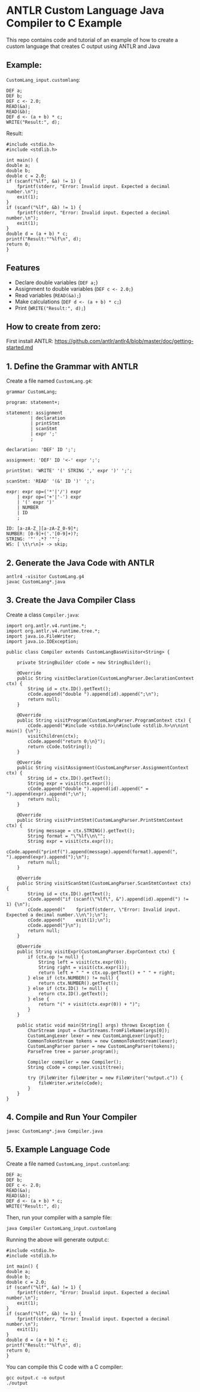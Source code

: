 
# ANTLR Custom Language Java Compiler to C Example

This repo contains code and tutorial of an example of how to create a custom language that creates C output using ANTLR and Java

## Example:

`CustomLang_input.customlang`:
```
DEF a;
DEF b;
DEF c <- 2.0;
READ(&a);
READ(&b);
DEF d <- (a + b) * c;
WRITE("Result:", d);
```

Result:
```
#include <stdio.h>
#include <stdlib.h>

int main() {
double a;
double b;
double c = 2.0;
if (scanf("%lf", &a) != 1) {
    fprintf(stderr, "Error: Invalid input. Expected a decimal number.\n");
    exit(1);
}
if (scanf("%lf", &b) != 1) {
    fprintf(stderr, "Error: Invalid input. Expected a decimal number.\n");
    exit(1);
}
double d = (a + b) * c;
printf("Result:""%lf\n", d);
return 0;
}
```

## Features

- Declare double variables (`DEF a;`)
- Assignment to double variables (`DEF c <- 2.0;`)
- Read variables (`READ(&a);`)
- Make calculations (`DEF d <- (a + b) * c;`)
- Print (`WRITE("Result:", d);`)


## How to create from zero:

First install ANTLR:
https://github.com/antlr/antlr4/blob/master/doc/getting-started.md


## 1. Define the Grammar with ANTLR

Create a file named `CustomLang.g4`:
```
grammar CustomLang;

program: statement+;

statement: assignment
         | declaration
         | printStmt
         | scanStmt
         | expr ';' 
         ;

declaration: 'DEF' ID ';';

assignment: 'DEF' ID '<-' expr ';';

printStmt: 'WRITE' '(' STRING ',' expr ')' ';';

scanStmt: 'READ' '(&' ID ')' ';';

expr: expr op=('*'|'/') expr
    | expr op=('+'|'-') expr
    | '(' expr ')'
    | NUMBER
    | ID
    ;

ID: [a-zA-Z_][a-zA-Z_0-9]*;
NUMBER: [0-9]+('.'[0-9]+)?;
STRING: '"' .*? '"';
WS: [ \t\r\n]+ -> skip;
```

## 2. Generate the Java Code with ANTLR

```
antlr4 -visitor CustomLang.g4
javac CustomLang*.java
```

## 3. Create the Java Compiler Class

Create a class `Compiler.java`:

```
import org.antlr.v4.runtime.*;
import org.antlr.v4.runtime.tree.*;
import java.io.FileWriter;
import java.io.IOException;

public class Compiler extends CustomLangBaseVisitor<String> {

    private StringBuilder cCode = new StringBuilder();
    
    @Override
    public String visitDeclaration(CustomLangParser.DeclarationContext ctx) {
        String id = ctx.ID().getText();
        cCode.append("double ").append(id).append(";\n");
        return null;
    }
    
    @Override
    public String visitProgram(CustomLangParser.ProgramContext ctx) {
        cCode.append("#include <stdio.h>\n#include <stdlib.h>\n\nint main() {\n");
        visitChildren(ctx);
        cCode.append("return 0;\n}");
        return cCode.toString();
    }

    @Override
    public String visitAssignment(CustomLangParser.AssignmentContext ctx) {
        String id = ctx.ID().getText();
        String expr = visit(ctx.expr());
        cCode.append("double ").append(id).append(" = ").append(expr).append(";\n");
        return null;
    }

    @Override
    public String visitPrintStmt(CustomLangParser.PrintStmtContext ctx) {
        String message = ctx.STRING().getText();
        String format = "\"%lf\\n\"";
        String expr = visit(ctx.expr());
        cCode.append("printf(").append(message).append(format).append(", ").append(expr).append(");\n");
        return null;
    }

    @Override
    public String visitScanStmt(CustomLangParser.ScanStmtContext ctx) {
        String id = ctx.ID().getText();
        cCode.append("if (scanf(\"%lf\", &").append(id).append(") != 1) {\n");
        cCode.append("    fprintf(stderr, \"Error: Invalid input. Expected a decimal number.\\n\");\n");
        cCode.append("    exit(1);\n");
        cCode.append("}\n");
        return null;
    }

    @Override
    public String visitExpr(CustomLangParser.ExprContext ctx) {
        if (ctx.op != null) {
            String left = visit(ctx.expr(0));
            String right = visit(ctx.expr(1));
            return left + " " + ctx.op.getText() + " " + right;
        } else if (ctx.NUMBER() != null) {
            return ctx.NUMBER().getText();
        } else if (ctx.ID() != null) {
            return ctx.ID().getText();
        } else {
            return "(" + visit(ctx.expr(0)) + ")";
        }
    }

    public static void main(String[] args) throws Exception {
        CharStream input = CharStreams.fromFileName(args[0]);
        CustomLangLexer lexer = new CustomLangLexer(input);
        CommonTokenStream tokens = new CommonTokenStream(lexer);
        CustomLangParser parser = new CustomLangParser(tokens);
        ParseTree tree = parser.program();

        Compiler compiler = new Compiler();
        String cCode = compiler.visit(tree);
        
        try (FileWriter fileWriter = new FileWriter("output.c")) {
            fileWriter.write(cCode);
        }
    }
}
```

## 4. Compile and Run Your Compiler

```
javac CustomLang*.java Compiler.java
```

## 5. Example Language Code

Create a file named `CustomLang_input.customlang`:
```
DEF a;
DEF b;
DEF c <- 2.0;
READ(&a);
READ(&b);
DEF d <- (a + b) * c;
WRITE("Result:", d);
```

Then, run your compiler with a sample file:
```
java Compiler CustomLang_input.customlang
```

Running the above will generate output.c:

```
#include <stdio.h>
#include <stdlib.h>

int main() {
double a;
double b;
double c = 2.0;
if (scanf("%lf", &a) != 1) {
    fprintf(stderr, "Error: Invalid input. Expected a decimal number.\n");
    exit(1);
}
if (scanf("%lf", &b) != 1) {
    fprintf(stderr, "Error: Invalid input. Expected a decimal number.\n");
    exit(1);
}
double d = (a + b) * c;
printf("Result:""%lf\n", d);
return 0;
}
```

You can compile this C code with a C compiler:
```
gcc output.c -o output
./output
```
